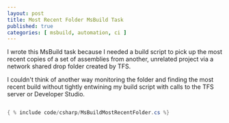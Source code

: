 ```yaml
---
layout: post
title: Most Recent Folder MsBuild Task
published: true
categories: [ msbuild, automation, ci ]
---
```


I wrote this MsBuild task because I needed a build script to pick up the 
most recent copies of a set of assemblies from another, unrelated project via 
a network shared drop folder created by TFS.

I couldn't think of another way monitoring the folder and finding the most 
recent build without tightly entwining my build script with calls to the 
TFS server or Developer Studio.

```csharp

{ % include code/csharp/MsBuildMostRecentFolder.cs %}

```
